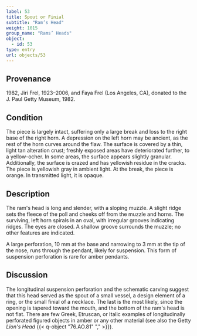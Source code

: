 ```yaml
---
label: 53
title: Spout or Finial
subtitle: "Ram’s Head"
weight: 1015
group_name: "Rams’ Heads"
object:
  - id: 53
type: entry
url: objects/53
---
```


## Provenance

1982, Jiri Frel, 1923–2006, and Faya Frel (Los Angeles, CA), donated to the J. Paul Getty Museum, 1982.

## Condition

The piece is largely intact, suffering only a large break and loss to the right base of the right horn. A depression on the left horn may be ancient, as the rest of the horn curves around the flaw. The surface is covered by a thin, light tan alteration crust; freshly exposed areas have deteriorated further, to a yellow-ocher. In some areas, the surface appears slightly granular. Additionally, the surface is crazed and has yellowish residue in the cracks. The piece is yellowish gray in ambient light. At the break, the piece is orange. In transmitted light, it is opaque.

## Description

The ram's head is long and slender, with a sloping muzzle. A slight ridge sets the fleece of the poll and cheeks off from the muzzle and horns. The surviving, left horn spirals in an oval, with irregular grooves indicating ridges. The eyes are closed. A shallow groove surrounds the muzzle; no other features are indicated.

A large perforation, 10 mm at the base and narrowing to 3 mm at the tip of the nose, runs through the pendant, likely for suspension. This form of suspension perforation is rare for amber pendants.

## Discussion

The longitudinal suspension perforation and the schematic carving suggest that this head served as the spout of a small vessel, a design element of a ring, or the small finial of a necklace. The last is the most likely, since the opening is tapered toward the mouth, and the bottom of the ram's head is not flat. There are few Greek, Etruscan, or Italic examples of longitudinally perforated figured objects in amber or any other material (see also the Getty *Lion's Head* {{< q-object "76.AO.81" "," >}}).
